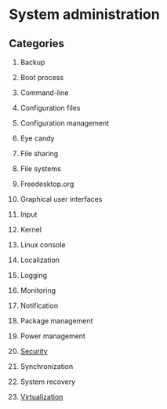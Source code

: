# System administration

## Categories

1. Backup

1. Boot process

1. Command-line

1. Configuration files

1. Configuration management

1. Eye candy

1. File sharing

1. File systems

1. Freedesktop.org

1. Graphical user interfaces

1. Input

1. Kernel

1. Linux console

1. Localization

1. Logging

1. Monitoring

1. Notification

1. Package management

1. Power management

1. [Security](security)

1. Synchronization

1. System recovery

1. [Virtualization](virtualization)
